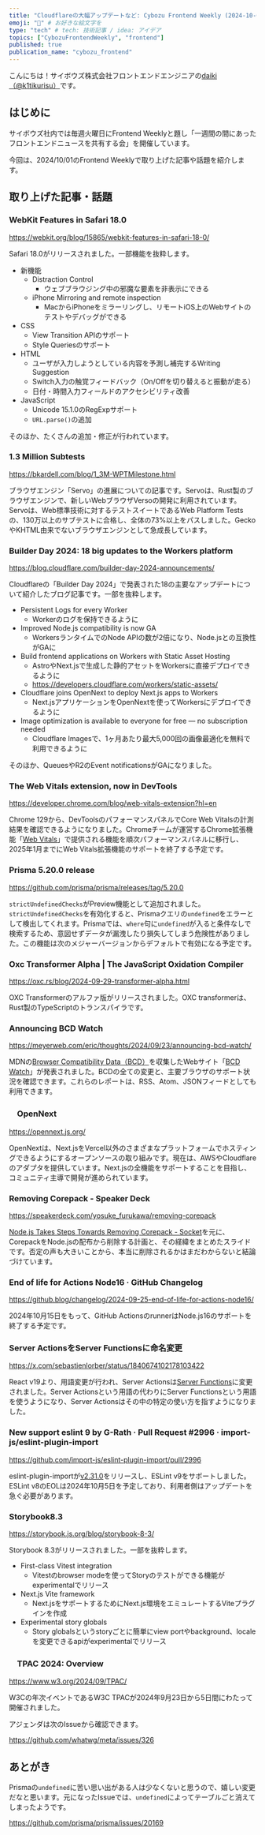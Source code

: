 ```yaml
---
title: "Cloudflareの大幅アップデートなど: Cybozu Frontend Weekly (2024-10-01号)" # 目立ったニュースを選ぶ
emoji: "🚀" # お好きな絵文字を
type: "tech" # tech: 技術記事 / idea: アイデア
topics: ["CybozuFrontendWeekly", "frontend"]
published: true
publication_name: "cybozu_frontend"
---
```


こんにちは！サイボウズ株式会社フロントエンドエンジニアの[daiki（@k1tikurisu）](https://x.com/k1tikurisu)です。

## はじめに

サイボウズ社内では毎週火曜日にFrontend Weeklyと題し「一週間の間にあったフロントエンドニュースを共有する会」を開催しています。

今回は、2024/10/01のFrontend Weeklyで取り上げた記事や話題を紹介します。

## 取り上げた記事・話題

### WebKit Features in Safari 18.0

https://webkit.org/blog/15865/webkit-features-in-safari-18-0/

Safari 18.0がリリースされました。一部機能を抜粋します。

- 新機能
  - Distraction Control
    - ウェブブラウジング中の邪魔な要素を非表示にできる
  - iPhone Mirroring and remote inspection
    - MacからiPhoneをミラーリングし、リモートiOS上のWebサイトのテストやデバッグができる
- CSS
  - View Transition APIのサポート
  - Style Queriesのサポート
- HTML
  - ユーザが入力しようとしている内容を予測し補完するWriting Suggestion
  - Switch入力の触覚フィードバック（On/Offを切り替えると振動が走る）
  - 日付・時間入力フィールドのアクセシビリティ改善
- JavaScript
  - Unicode 15.1.0のRegExpサポート
  - `URL.parse()`の追加

そのほか、たくさんの追加・修正が行われています。

### 1.3 Million Subtests

https://bkardell.com/blog/1_3M-WPTMilestone.html

ブラウザエンジン「Servo」の進展についての記事です。Servoは、Rust製のブラウザエンジンで、新しいWebブラウザVersoの開発に利用されています。Servoは、Web標準技術に対するテストスイートであるWeb Platform Testsの、130万以上のサブテストに合格し、全体の73%以上をパスしました。GeckoやKHTML由来でないブラウザエンジンとして急成長しています。

### Builder Day 2024: 18 big updates to the Workers platform

https://blog.cloudflare.com/builder-day-2024-announcements/

Cloudflareの「Builder Day 2024」で発表された18の主要なアップデートについて紹介したブログ記事です。一部を抜粋します。

- Persistent Logs for every Worker
  - Workerのログを保持できるように
- Improved Node.js compatibility is now GA
  - WorkersランタイムでのNode APIの数が2倍になり、Node.jsとの互換性がGAに
- Build frontend applications on Workers with Static Asset Hosting
  - AstroやNext.jsで生成した静的アセットをWorkersに直接デプロイできるように
  - https://developers.cloudflare.com/workers/static-assets/
- Cloudflare joins OpenNext to deploy Next.js apps to Workers
  - Next.jsアプリケーションをOpenNextを使ってWorkersにデプロイできるように
- Image optimization is available to everyone for free — no subscription needed
  - Cloudflare Imagesで、1ヶ月あたり最大5,000回の画像最適化を無料で利用できるように

そのほか、QueuesやR2のEvent notificationsがGAになりました。

### The Web Vitals extension, now in DevTools

https://developer.chrome.com/blog/web-vitals-extension?hl=en

Chrome 129から、DevToolsのパフォーマンスパネルでCore Web Vitalsの計測結果を確認できるようになりました。Chromeチームが運営するChrome拡張機能「[Web Vitals](https://chromewebstore.google.com/detail/web-vitals/ahfhijdlegdabablpippeagghigmibma)」で提供される機能を順次パフォーマンスパネルに移行し、2025年1月までにWeb Vitals拡張機能のサポートを終了する予定です。

### Prisma 5.20.0 release

https://github.com/prisma/prisma/releases/tag/5.20.0

`strictUndefinedChecks`がPreview機能として追加されました。`strictUndefinedChecks`を有効化すると、Prismaクエリの`undefined`をエラーとして検出してくれます。Prismaでは、`where`句に`undefined`が入ると条件なしで検索するため、意図せずデータが漏洩したり損失してしまう危険性がありました。この機能は次のメジャーバージョンからデフォルトで有効になる予定です。

### Oxc Transformer Alpha | The JavaScript Oxidation Compiler

https://oxc.rs/blog/2024-09-29-transformer-alpha.html

OXC Transformerのアルファ版がリリースされました。OXC transformerは、Rust製のTypeScriptのトランスパイラです。

### Announcing BCD Watch

https://meyerweb.com/eric/thoughts/2024/09/23/announcing-bcd-watch/

MDNの[Browser Compatibility Data（BCD）](https://github.com/mdn/browser-compat-data)を収集したWebサイト「[BCD Watch](https://bcd-watch.igalia.com/)」が発表されました。BCDの全ての変更と、主要ブラウザのサポート状況を確認できます。これらのレポートは、RSS、Atom、JSONフィードとしても利用できます。

### 　OpenNext

https://opennext.js.org/

OpenNextは、Next.jsをVercel以外のさまざまなプラットフォームでホスティングできるようにするオープンソースの取り組みです。現在は、AWSやCloudflareのアダプタを提供しています。Next.jsの全機能をサポートすることを目指し、コミュニティ主導で開発が進められています。

### Removing Corepack - Speaker Deck

https://speakerdeck.com/yosuke_furukawa/removing-corepack

[Node.js Takes Steps Towards Removing Corepack - Socket](https://socket.dev/blog/node-js-takes-steps-towards-removing-corepack)を元に、CorepackをNode.jsの配布から削除する計画と、その経緯をまとめたスライドです。否定の声も大きいことから、本当に削除されるかはまだわからないと結論づけています。

### End of life for Actions Node16 · GitHub Changelog

https://github.blog/changelog/2024-09-25-end-of-life-for-actions-node16/

2024年10月15日をもって、GitHub ActionsのrunnerはNode.js16のサポートを終了する予定です。

### Server ActionsをServer Functionsに命名変更

https://x.com/sebastienlorber/status/1840674102178103422

React v19より、用語変更が行われ、Server Actionsは[Server Functions](https://19.react.dev/reference/rsc/server-functions)に変更されました。Server Actionsという用語の代わりにServer Functionsという用語を使うようになり、Server Actionsはその中の特定の使い方を指すようになりました。

### New support eslint 9 by G-Rath · Pull Request #2996 · import-js/eslint-plugin-import

https://github.com/import-js/eslint-plugin-import/pull/2996

eslint-plugin-importが[v2.31.0](https://github.com/import-js/eslint-plugin-import/releases/tag/v2.31.0)をリリースし、ESLint v9をサポートしました。
ESLint v8のEOLは2024年10月5日を予定しており、利用者側はアップデートを急ぐ必要があります。

### Storybook8.3

https://storybook.js.org/blog/storybook-8-3/

Storybook 8.3がリリースされました。一部を抜粋します。

- First-class Vitest integration
  - Vitestのbrowser modeを使ってStoryのテストができる機能がexperimentalでリリース
- Next.js Vite framework
  - Next.jsをサポートするためにNext.js環境をエミュレートするViteプラグインを作成
- Experimental story globals
  - Story globalsというstoryごとに簡単にview portやbackground、localeを変更できるapiがexperimentalでリリース

### 　TPAC 2024: Overview

https://www.w3.org/2024/09/TPAC/

W3Cの年次イベントであるW3C TPACが2024年9月23日から5日間にわたって開催されました。

アジェンダは次のIssueから確認できます。

https://github.com/whatwg/meta/issues/326

## あとがき

Prismaの`undefined`に苦い思い出がある人は少なくないと思うので、嬉しい変更だなと思います。元になったIssueでは、`undefined`によってテーブルごと消えてしまったようです。

https://github.com/prisma/prisma/issues/20169
